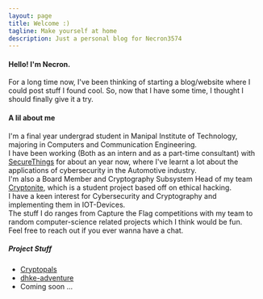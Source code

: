 ```yaml
---
layout: page
title: Welcome :)
tagline: Make yourself at home
description: Just a personal blog for Necron3574
---
```


#### Hello! I'm Necron.  

For a long time now, I've been thinking of starting a blog/website where I could post stuff I found cool. So, now that I have some time, I thought I should finally give it a try.

#### A lil about me  
I'm a final year undergrad student in Manipal Institute of Technology, majoring in Computers and Communication Engineering.  
I have been working (Both as an intern and as a part-time consultant) with [SecureThings](https://securethings.ai/) for about an year now, where I've learnt a lot about the applications of cybersecurity in the Automotive industry.  
I'm also a Board Member and Cryptography Subsystem Head of my team [Cryptonite](https://cryptonite.team/), which is a student project based off on ethical hacking.  
I have a keen interest for Cybersecurity and Cryptography and implementing them in IOT-Devices.  
The stuff I do ranges from Capture the Flag competitions with my team to random computer-science related projects which I think would be fun.  
Feel free to reach out if you ever wanna have a chat.

##### Project Stuff

- [Cryptopals](pages/Cryptopals/Cryptopals.md)
- [dhke-adventure](pages/dhke-adventure.md)
- Coming soon ...
